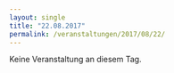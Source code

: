 ```yaml
---
layout: single
title: "22.08.2017"
permalink: /veranstaltungen/2017/08/22/
---
```


Keine Veranstaltung an diesem Tag.

